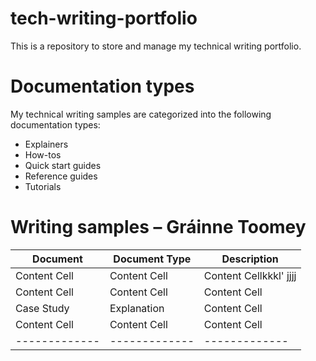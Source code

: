 # tech-writing-portfolio
This is a repository to store and manage my technical writing portfolio.

# Documentation types
My technical writing samples are categorized into the following documentation types:

* Explainers
* How-tos
* Quick start guides
* Reference guides
* Tutorials

# Writing samples – Gráinne Toomey

|   Document    | Document Type |   Description  |
| ------------- | ------------- |  ------------- | 
| Content Cell  | Content Cell  |  Content Cellkkkl' jjjj  | 
| Content Cell  | Content Cell  |  Content Cell  |
| Case Study    | Explanation   |  Content Cell  | 
| Content Cell  | Content Cell  |  Content Cell  |
| ------------- | ------------- |  ------------- |

